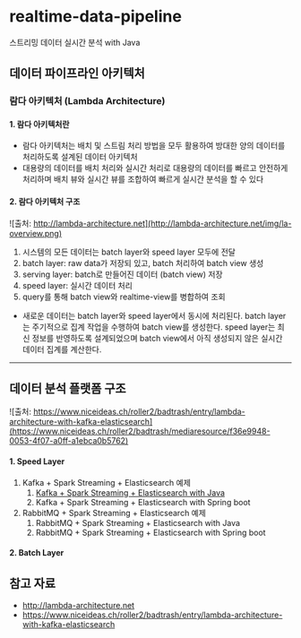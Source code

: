 # realtime-data-pipeline
스트리밍 데이터 실시간 분석 with Java

## 데이터 파이프라인 아키텍처
### 람다 아키텍처 (Lambda Architecture)

#### 1. 람다 아키텍처란
- 람다 아키텍처는 배치 및 스트림 처리 방법을 모두 활용하여 방대한 양의 데이터를 처리하도록 설계된 데이터 아키텍처
- 대용량의 데이터를 배치 처리와 실시간 처리로 대용량의 데이터를 빠르고 안전하게 처리하며 배치 뷰와 실시간 뷰를 조합하여 빠르게 실시간 분석을 할 수 있다

#### 2. 람다 아키텍처 구조
![출처: http://lambda-architecture.net](http://lambda-architecture.net/img/la-overview.png)
1. 시스템의 모든 데이터는 batch layer와 speed layer 모두에 전달
2. batch layer: raw data가 저장되 있고, batch 처리하여 batch view 생성
3. serving layer: batch로 만들어진 데이터 (batch view) 저장
4. speed layer: 실시간 데이터 처리
5. query를 통해 batch view와 realtime-view를 병합하여 조회
- 새로운 데이터는 batch layer와 speed layer에서 동시에 처리된다. batch layer는 주기적으로 집계 작업을 수행하여 batch view를 생성한다. speed layer는 최신 정보를 반영하도록 설계되었으며 batch view에서 아직 생성되지 않은 실시간 데이터 집계를 계산한다.

***

## 데이터 분석 플랫폼 구조
![출처: https://www.niceideas.ch/roller2/badtrash/entry/lambda-architecture-with-kafka-elasticsearch](https://www.niceideas.ch/roller2/badtrash/mediaresource/f36e9948-0053-4f07-a0ff-a1ebca0b5762)
#### 1. Speed Layer
1. Kafka + Spark Streaming + Elasticsearch 예제
    1. [Kafka + Spark Streaming + Elasticsearch with Java](https://github.com/Hyunhoo-Kwon/realtime-data-pipeline/tree/master/kafka-spark-es-java)
    2. Kafka + Spark Streaming + Elasticsearch with Spring boot
2. RabbitMQ + Spark Streaming + Elasticsearch 예제
    1. RabbitMQ + Spark Streaming + Elasticsearch with Java
    2. RabbitMQ + Spark Streaming + Elasticsearch with Spring boot
#### 2. Batch Layer

## 참고 자료
- http://lambda-architecture.net
- https://www.niceideas.ch/roller2/badtrash/entry/lambda-architecture-with-kafka-elasticsearch
